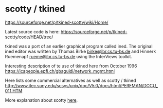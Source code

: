 # scotty / tkined

https://sourceforge.net/p/tkined-scotty/wiki/Home/

Latest source code is here:
https://sourceforge.net/p/tkined-scotty/code/HEAD/tree/

tkined was a port of an earlier graphical program called ined.
The original ined editor was written by Thomas Birke birke@ibr.cs.tu-bs.de and Hinnerk Ruemenapf rueme@ibr.cs.tu-bs.de using the InterViews toolkit.

Interesting description of te use of tkined here from October 1996 https://icapeople.epfl.ch/gbaguidi/network_mgmt.html

Here lists some commercial alternatives as well as scotty / tkined http://www.itec.suny.edu/scsys/unix/doc/V5.0/docs/html/PERFMAN/DOCU_011.HTM

More explanation about scotty [here](https://wiki.tcl-lang.org/page/Tnm%2FScotty%2FTkInEd).
